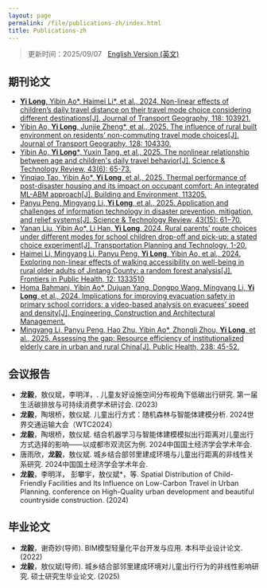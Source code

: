 ```yaml
---
layout: page
permalink: /file/publications-zh/index.html
title: Publications-zh
---
```


> 更新时间：2025/09/07 &nbsp;  [English Version (英文)](https://longyistar.github.io/publications/)

## 期刊论文

- [**Yi Long**, Yibin Ao*, Haimei Li*, et al., 2024. Non-linear effects of children’s daily travel distance on their travel mode choice considering different destinations[J]. Journal of Transport Geography, 118: 103921.](https://doi.org/10.1016/j.jtrangeo.2024.103921)
- [Yibin Ao, **Yi Long**, Junjie Zheng*, et al., 2025. The influence of rural built environment on residents’ non-commuting travel mode choices[J]. Journal of Transport Geography, 128: 104330.](https://doi.org/10.1016/j.jtrangeo.2025.104330)
- [Yibin Ao, **Yi Long***, Yuxin Tang, et al., 2025. The nonlinear relationship between age and children's daily travel behavior[J]. Science & Technology Review, 43(6): 65-73.](https://doi.org/10.3981/j.issn.1000-7857.2024.04.00321)
- [Yinqiao Tao, Yibin Ao*, **Yi Long**, et al., 2025. Thermal performance of post-disaster housing and its impact on occupant comfort: An integrated ML-ABM approach[J]. Building and Environment, 113205.](https://doi.org/10.1016/j.buildenv.2025.113205)
- [Panyu Peng, Mingyang Li, **Yi Long**, et al., 2025. Application and challenges of information technology in disaster prevention, mitigation, and relief systems[J]. Science & Technology Review, 43(15): 61−70.](https://doi.org/10.3981/j.issn.1000-7857.2024.06.00644)
- [Yanan Liu, Yibin Ao*, Li Han, **Yi Long**, 2024. Rural parents’ route choices under different modes for school children drop-off and pick-up: a stated choice experiment[J]. Transportation Planning and Technology, 1-20.](https://doi.org/10.1080/03081060.2024.2436948)
- [Haimei Li, Mingyang Li, Panyu Peng, **Yi Long**, Yibin Ao, et al., 2024. Exploring non-linear effects of walking accessibility on well-being in rural older adults of Jintang County: a random forest analysis[J]. Frontiers in Public Health, 12: 1333510](https://doi.org/10.3389/fpubh.2024.1333510)
- [Homa Bahmani, Yibin Ao*, Dujuan Yang, Dongpo Wang, Mingyang Li, **Yi Long**, et al., 2024. Implications for improving evacuation safety in primary school corridors: a video-based analysis on evacuees’ speed and density[J]. Engineering, Construction and Architectural Management.](https://doi.org/10.1108/ECAM-01-2024-0017)
- [Mingyang Li, Panyu Peng, Hao Zhu, Yibin Ao*, Zhongli Zhou, **Yi Long**, et al., 2025. Assessing the gap: Resource efficiency of institutionalized elderly care in urban and rural China[J]. Public Health, 238: 45-52.](https://doi.org/10.1016/j.puhe.2024.11.017)

## 会议报告

- **龙毅**，敖仪斌，李明洋，. 儿童友好设施空间分布视角下低碳出行研究. 第一届生活碳排放与可持续消费学术研讨会. (2023)
- **龙毅**，陶垠桥，敖仪斌. 儿童出行方式：随机森林与智能体建模分析. 2024世界交通运输大会（WTC2024）
- **龙毅**，陶垠桥，敖仪斌. 结合机器学习与智能体建模模拟出行距离对儿童出行方式选择的影响——以成都市双流区为例. 2024中国国土经济学会学术年会.
- 唐雨欣，**龙毅**，敖仪斌. 城乡结合部邻里建成环境与儿童出行距离的非线性关系研究. 2024中国国土经济学会学术年会.
- **龙毅**，李明洋， 彭攀宇，敖仪斌*，等. Spatial Distribution of Child-Friendly Facilities and Its Influence on Low-Carbon Travel in Urban Planning. conference on High-Quality urban development and beautiful countryside construction. (2024)

## 毕业论文

- **龙毅**，谢奇妙(导师). BIM模型轻量化平台开发与应用. 本科毕业设计论文.(2022)
- **龙毅**，敖仪斌(导师). 城乡结合部邻里建成环境对儿童出行行为的非线性影响研究. 硕士研究生毕业论文. (2025)
